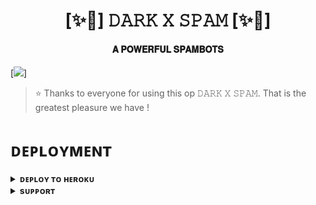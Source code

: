 <h1 align="center"><b>[✨🥀] 𝙳𝙰𝚁𝙺 𝚇 𝚂𝙿𝙰𝙼 [✨🥀]</b></h1>

<h4 align="center"> 𝐀 𝐏𝐎𝐖𝐄𝐑𝐅𝐔𝐋 𝐒𝐏𝐀𝐌𝐁𝐎𝐓𝐒</h4>

[<img src="https://graph.org/file/df89b4c1f8ecfdfbc20d5.jpg"/>]

> ⭐️ Thanks to everyone for using this op 𝙳𝙰𝚁𝙺 𝚇 𝚂𝙿𝙰𝙼. That is the greatest pleasure we have !


# ᴅᴇᴘʟᴏʏᴍᴇɴᴛ


<details>
<summary><b>ᴅᴇᴘʟᴏʏ ᴛᴏ ʜᴇʀᴏᴋᴜ</b></summary>
<br>

[![Deploy](https://www.herokucdn.com/deploy/button.svg)](https://dashboard.heroku.com/new?template=https://github.com/Ketannama/OXY-X-SANATANI)

</details>


<details>
<summary><b>sᴜᴘᴘᴏʀᴛ</b></summary>
<br>

<a href="https://t.me/under_world_here"><img src="https://img.shields.io/badge/Join-Telegram%20Channel-red.svg?logo=Telegram"></a>

</details>
